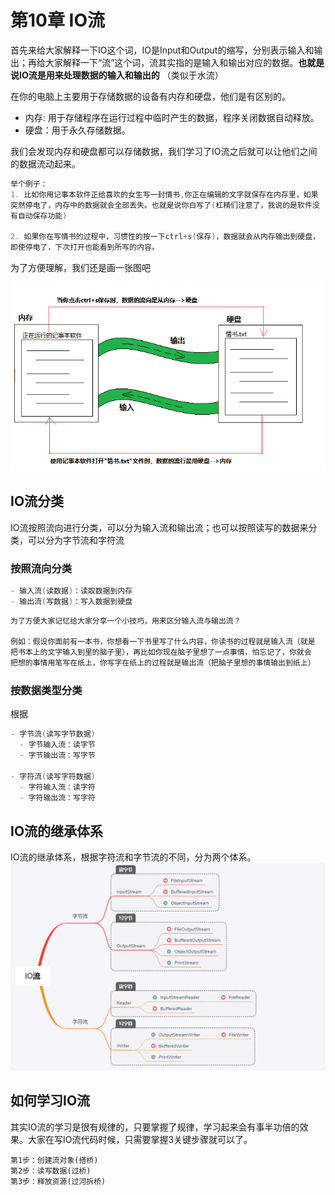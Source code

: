 # 第10章 IO流

首先来给大家解释一下IO这个词，IO是Input和Output的缩写，分别表示输入和输出；再给大家解释一下“流”这个词，流其实指的是输入和输出对应的数据。**也就是说IO流是用来处理数据的输入和输出的** （类似于水流）

在你的电脑上主要用于存储数据的设备有内存和硬盘，他们是有区别的。

- 内存: 用于存储程序在运行过程中临时产生的数据，程序关闭数据自动释放。
- 硬盘：用于永久存储数据。

我们会发现内存和硬盘都可以存储数据，我们学习了IO流之后就可以让他们之间的数据流动起来。

```java
举个例子：
1. 比如你用记事本软件正给喜欢的女生写一封情书,你正在编辑的文字就保存在内存里，如果
突然停电了，内存中的数据就会全部丢失。也就是说你白写了(杠精们注意了，我说的是软件没
有自动保存功能)

2. 如果你在写情书的过程中，习惯性的按一下ctrl+s(保存)，数据就会从内存输出到硬盘，
即使停电了，下次打开也能看到所写的内容。
```

为了方便理解，我们还是画一张图吧

![](assets/2019-07-07-19-14-34.png)



## IO流分类

IO流按照流向进行分类，可以分为输入流和输出流；也可以按照读写的数据来分类，可以分为字节流和字符流

### 按照流向分类

```java
- 输入流(读数据)：读取数据到内存
- 输出流(写数据)：写入数据到硬盘
```

```java
为了方便大家记忆给大家分享一个小技巧，用来区分输入流与输出流？

例如：假设你面前有一本书，你想看一下书里写了什么内容，你读书的过程就是输入流（就是
把书本上的文字输入到里的脑子里），再比如你现在脑子里想了一点事情，怕忘记了，你就会
把想的事情用笔写在纸上，你写字在纸上的过程就是输出流（把脑子里想的事情输出到纸上）
```

### 按数据类型分类

根据

```java
- 字节流(读写字节数据)
  - 字节输入流：读字节
  - 字节输出流：写字节
    
- 字符流(读写字符数据)
  - 字符输入流：读字符
  - 字符输出流：写字符
```

## IO流的继承体系

IO流的继承体系，根据字符流和字节流的不同，分为两个体系。
![](assets/2019-07-10-19-32-21.png)

## 如何学习IO流

其实IO流的学习是很有规律的，只要掌握了规律，学习起来会有事半功倍的效果。大家在写IO流代码时候，只需要掌握3关键步骤就可以了。

```
第1步：创建流对象(搭桥)
第2步：读写数据(过桥)
第3步：释放资源(过河拆桥)
```